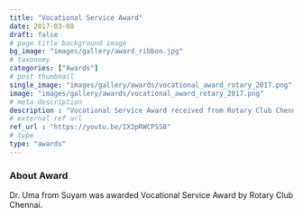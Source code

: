 ```yaml
---
title: "Vocational Service Award"
date: 2017-03-08
draft: false
# page title background image
bg_image: "images/gallery/award_ribbon.jpg"
# taxonomy
categories: ["Awards"]
# post thumbnail
single_image: "images/gallery/awards/vocational_award_rotary_2017.png"
image: "images/gallery/awards/vocational_award_rotary_2017.png"
# meta description
description : "Vocational Service Award received from Rotary Club Chennai."
# external ref url
ref_url : "https://youtu.be/IX3pRWCPSS8"
# type
type: "awards"
---
```



### About Award

Dr. Uma from Suyam was awarded Vocational Service Award by Rotary Club Chennai.
